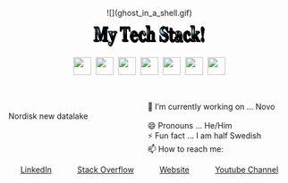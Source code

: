 <!--
<p align="center">
  <img width="800" height="400" src="https://github.com/Gustav-Rasmussen/Gustav-Rasmussen/blob/master/giphy.gif">
</p>
-->

<p align="center">
![](ghost_in_a_shell.gif)
</p>

<p align="center">
  <img width="200" height="40" src="https://github.com/Gustav-Rasmussen/Gustav-Rasmussen/blob/master/text.gif">
</p>

<p align="center">
<img height="32" width="32" src="https://cdn.jsdelivr.net/npm/simple-icons@v3/icons/python.svg" />&nbsp;
<img height="32" width="32" src="https://cdn.jsdelivr.net/npm/simple-icons@v3/icons/pandas.svg" />&nbsp;
<img height="32" width="32" src="https://cdn.jsdelivr.net/npm/simple-icons@v3/icons/amazonaws.svg" />&nbsp;
<img height="32" width="32" src="https://cdn.jsdelivr.net/npm/simple-icons@v3/icons/azuredevops.svg" />&nbsp;
<img height="32" width="32" src="https://cdn.jsdelivr.net/npm/simple-icons@v3/icons/apachespark.svg" />&nbsp;
<img height="32" width="32" src="https://cdn.jsdelivr.net/npm/simple-icons@v3/icons/linux.svg" />&nbsp;
<img height="32" width="32" src="https://cdn.jsdelivr.net/npm/simple-icons@v3/icons/mysql.svg" />
</p></br>


&ensp;&ensp;&ensp;&ensp;&ensp;&ensp;&ensp;&ensp;&ensp;&ensp;&ensp;&ensp;&ensp;&ensp;&ensp;&ensp;&ensp;&ensp;&ensp;&ensp;&ensp;&ensp;&ensp;&ensp;&ensp;&ensp;&ensp;&ensp;&ensp;&ensp;&ensp;&ensp;&ensp;&ensp;&ensp; 🔭 I’m currently working on ... Novo Nordisk new datalake</br>
&ensp;&ensp;&ensp;&ensp;&ensp;&ensp;&ensp;&ensp;&ensp;&ensp;&ensp;&ensp;&ensp;&ensp;&ensp;&ensp;&ensp;&ensp;&ensp;&ensp;&ensp;&ensp;&ensp;&ensp;&ensp;&ensp;&ensp;&ensp;&ensp;&ensp;&ensp;&ensp;&ensp;&ensp;&ensp; 😄 Pronouns ... He/Him</br>
&ensp;&ensp;&ensp;&ensp;&ensp;&ensp;&ensp;&ensp;&ensp;&ensp;&ensp;&ensp;&ensp;&ensp;&ensp;&ensp;&ensp;&ensp;&ensp;&ensp;&ensp;&ensp;&ensp;&ensp;&ensp;&ensp;&ensp;&ensp;&ensp;&ensp;&ensp;&ensp;&ensp;&ensp;&ensp; ⚡ Fun fact ... I am half Swedish</br>
&ensp;&ensp;&ensp;&ensp;&ensp;&ensp;&ensp;&ensp;&ensp;&ensp;&ensp;&ensp;&ensp;&ensp;&ensp;&ensp;&ensp;&ensp;&ensp;&ensp;&ensp;&ensp;&ensp;&ensp;&ensp;&ensp;&ensp;&ensp;&ensp;&ensp;&ensp;&ensp;&ensp;&ensp;&ensp; 📫 How to reach me:</br>

<p align="center">
  <a href="https://www.linkedin.com/in/gustav-collin-rasmussen-700a192a/">LinkedIn</a>&ensp;&ensp;&ensp;&ensp;&ensp;&ensp;
  <a href="https://stackoverflow.com/users/7445528/gustav-rasmussen?tab=profile">Stack Overflow</a>&ensp;&ensp;&ensp;&ensp;&ensp;&ensp;
  <a href="http://newthinktank.dk/">Website</a>&ensp;&ensp;&ensp;&ensp;&ensp;&ensp;
  <a href="https://www.youtube.com/channel/UCFdvrL3KjfK7X5UQqzv3qGQ?">Youtube Channel</a>
</p>
